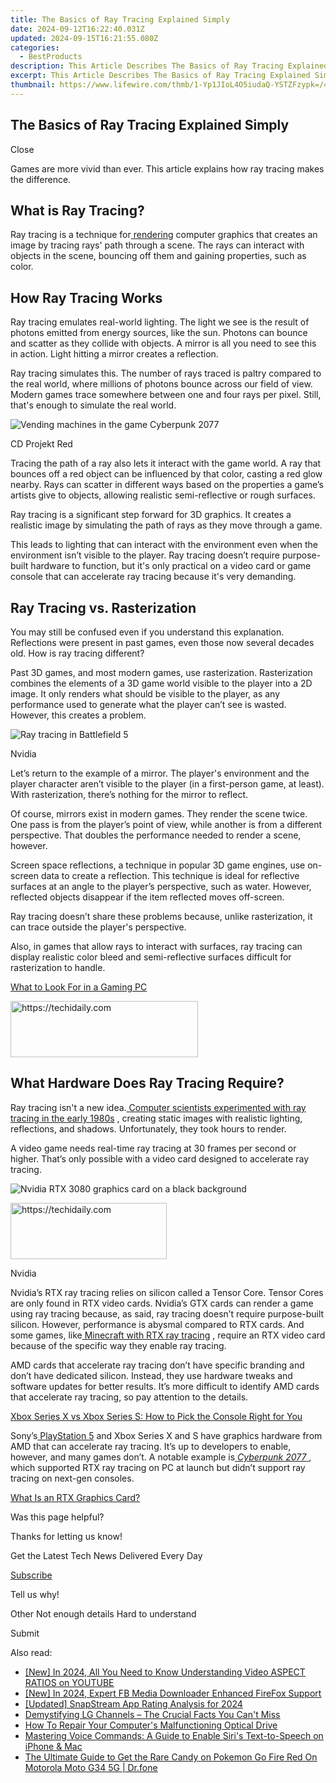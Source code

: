 ```yaml
---
title: The Basics of Ray Tracing Explained Simply
date: 2024-09-12T16:22:40.031Z
updated: 2024-09-15T16:21:55.080Z
categories:
  - BestProducts
description: This Article Describes The Basics of Ray Tracing Explained Simply
excerpt: This Article Describes The Basics of Ray Tracing Explained Simply
thumbnail: https://www.lifewire.com/thmb/1-Yp1JIoL4O5iudaQ-YSTZFzypk=/400x300/filters:no_upscale():max_bytes(150000):strip_icc():format(webp)/raytracingstarwars-b548b699b36b4bb8b4334d66a964ede9.jpg
---
```


## The Basics of Ray Tracing Explained Simply

Close 

 Games are more vivid than ever. This article explains how ray tracing makes the difference.  

## What is Ray Tracing? 

 Ray tracing is a technique for[ rendering](https://www.lifewire.com/what-is-rendering-1954) computer graphics that creates an image by tracing rays' path through a scene. The rays can interact with objects in the scene, bouncing off them and gaining properties, such as color.

## How Ray Tracing Works 

 Ray tracing emulates real-world lighting. The light we see is the result of photons emitted from energy sources, like the sun. Photons can bounce and scatter as they collide with objects. A mirror is all you need to see this in action. Light hitting a mirror creates a reflection.

 Ray tracing simulates this. The number of rays traced is paltry compared to the real world, where millions of photons bounce across our field of view. Modern games trace somewhere between one and four rays per pixel. Still, that's enough to simulate the real world.

![Vending machines in the game Cyberpunk 2077](https://www.lifewire.com/thmb/x9KVYNkfR_Bw9Oh5se9jeI8JiMQ=/1500x0/filters:no_upscale():max_bytes(150000):strip_icc():format(webp)/cyberpunk2077-2c97987534994d32afabd764b09bd682.jpg) 

CD Projekt Red

 Tracing the path of a ray also lets it interact with the game world. A ray that bounces off a red object can be influenced by that color, casting a red glow nearby. Rays can scatter in different ways based on the properties a game’s artists give to objects, allowing realistic semi-reflective or rough surfaces.

 Ray tracing is a significant step forward for 3D graphics. It creates a realistic image by simulating the path of rays as they move through a game.

 This leads to lighting that can interact with the environment even when the environment isn’t visible to the player. Ray tracing doesn’t require purpose-built hardware to function, but it's only practical on a video card or game console that can accelerate ray tracing because it's very demanding.

##  Ray Tracing vs. Rasterization 

 You may still be confused even if you understand this explanation. Reflections were present in past games, even those now several decades old. How is ray tracing different?

 Past 3D games, and most modern games, use rasterization. Rasterization combines the elements of a 3D game world visible to the player into a 2D image. It only renders what should be visible to the player, as any performance used to generate what the player can’t see is wasted. However, this creates a problem.

![Ray tracing in Battlefield 5](https://www.lifewire.com/thmb/r2mdM8eBZAKw6HdVsRn7mgJq7zQ=/1500x0/filters:no_upscale():max_bytes(150000):strip_icc():format(webp)/rtxraytracebattlefield5-50d78dc8c3a14f9cb996f5d83b2a3726.jpg) 

Nvidia

 Let’s return to the example of a mirror. The player's environment and the player character aren’t visible to the player (in a first-person game, at least). With rasterization, there’s nothing for the mirror to reflect.

 Of course, mirrors exist in modern games. They render the scene twice. One pass is from the player’s point of view, while another is from a different perspective. That doubles the performance needed to render a scene, however.

 Screen space reflections, a technique in popular 3D game engines, use on-screen data to create a reflection. This technique is ideal for reflective surfaces at an angle to the player’s perspective, such as water. However, reflected objects disappear if the item reflected moves off-screen.

 Ray tracing doesn’t share these problems because, unlike rasterization, it can trace outside the player's perspective.

 Also, in games that allow rays to interact with surfaces, ray tracing can display realistic color bleed and semi-reflective surfaces difficult for rasterization to handle.

[ What to Look For in a Gaming PC ](https://www.lifewire.com/what-to-consider-before-buying-a-gaming-pc-5221042) 

<!-- affiliate ads begin -->
<a href="https://aligracehair.sjv.io/c/5597632/2135370/19272" target="_top" id="2135370">
  <img src="//a.impactradius-go.com/display-ad/19272-2135370" border="0" alt="https://techidaily.com" width="300" height="90"/>
</a>
<img height="0" width="0" src="https://aligracehair.sjv.io/i/5597632/2135370/19272" style="position:absolute;visibility:hidden;" border="0" />
<!-- affiliate ads end -->

##  What Hardware Does Ray Tracing Require? 

 Ray tracing isn't a new idea.[ Computer scientists experimented with ray tracing in the early 1980s](https://news.developer.nvidia.com/ray-tracing-from-the-1980s-to-today-an-interview-with-morgan-mcguire-nvidia/) , creating static images with realistic lighting, reflections, and shadows. Unfortunately, they took hours to render.

 A video game needs real-time ray tracing at 30 frames per second or higher. That’s only possible with a video card designed to accelerate ray tracing.

![Nvidia RTX 3080 graphics card on a black background](https://www.lifewire.com/thmb/QGQ2tBbyAIp9z2q6B2ZLBc7rQyU=/1500x0/filters:no_upscale():max_bytes(150000):strip_icc():format(webp)/nvidiartx3080-43baad1d3a1e415a8e3760e81b0c5de0.jpg) 

<!-- affiliate ads begin -->
<a href="https://bluettius.sjv.io/c/5597632/2139116/17108" target="_top" id="2139116">
  <img src="//a.impactradius-go.com/display-ad/17108-2139116" border="0" alt="https://techidaily.com" width="250" height="90"/>
</a>
<img height="0" width="0" src="https://bluettius.sjv.io/i/5597632/2139116/17108" style="position:absolute;visibility:hidden;" border="0" />
<!-- affiliate ads end -->

Nvidia

 Nvidia’s RTX ray tracing relies on silicon called a Tensor Core. Tensor Cores are only found in RTX video cards. Nvidia’s GTX cards can render a game using ray tracing because, as said, ray tracing doesn’t require purpose-built silicon. However, performance is abysmal compared to RTX cards. And some games, like[ Minecraft with RTX ray tracing](https://www.lifewire.com/minecraft-gets-ray-tracing-update-windows-10-4802711) , require an RTX video card because of the specific way they enable ray tracing.

 AMD cards that accelerate ray tracing don’t have specific branding and don’t have dedicated silicon. Instead, they use hardware tweaks and software updates for better results. It’s more difficult to identify AMD cards that accelerate ray tracing, so pay attention to the details.

[  Xbox Series X vs Xbox Series S: How to Pick the Console Right for You ](https://www.lifewire.com/xbox-series-x-vs-xbox-series-s-5083862) 

 Sony’s[ PlayStation 5](https://www.lifewire.com/is-ps5-worth-it-8629161) and Xbox Series X and S have graphics hardware from AMD that can accelerate ray tracing. It’s up to developers to enable, however, and many games don’t. A notable example is[ _Cyberpunk 2077_ ](https://www.lifewire.com/cyberpunk-2077-has-everything-it-needs-to-be-great-5085210) , which supported RTX ray tracing on PC at launch but didn’t support ray tracing on next-gen consoles.

[ What Is an RTX Graphics Card? ](https://www.lifewire.com/rtx-graphics-card-8642473) 

Was this page helpful?

Thanks for letting us know!

 Get the Latest Tech News Delivered Every Day

[ Subscribe ](https://www.lifewire.com/#) 

Tell us why!

 Other  Not enough details  Hard to understand 

 Submit 

<ins class="adsbygoogle"
     style="display:block"
     data-ad-format="autorelaxed"
     data-ad-client="ca-pub-7571918770474297"
     data-ad-slot="1223367746"></ins>

<ins class="adsbygoogle"
     style="display:block"
     data-ad-client="ca-pub-7571918770474297"
     data-ad-slot="8358498916"
     data-ad-format="auto"
     data-full-width-responsive="true"></ins>

<span class="atpl-alsoreadstyle">Also read:</span>
<div><ul>
<li><a href="https://facebook-record-videos.techidaily.com/new-in-2024-all-you-need-to-know-understanding-video-aspect-ratios-on-youtube/"><u>[New] In 2024, All You Need to Know Understanding Video ASPECT RATIOS on YOUTUBE</u></a></li>
<li><a href="https://facebook-clips.techidaily.com/new-in-2024-expert-fb-media-downloader-enhanced-firefox-support/"><u>[New] In 2024, Expert FB Media Downloader Enhanced FireFox Support</u></a></li>
<li><a href="https://fox-cloud.techidaily.com/updated-snapstream-app-rating-analysis-for-2024/"><u>[Updated] SnapStream App Rating Analysis for 2024</u></a></li>
<li><a href="https://techno-recovery.techidaily.com/demystifying-lg-channels-the-crucial-facts-you-cant-miss/"><u>Demystifying LG Channels – The Crucial Facts You Can't Miss</u></a></li>
<li><a href="https://techno-recovery.techidaily.com/how-to-repair-your-computers-malfunctioning-optical-drive/"><u>How To Repair Your Computer's Malfunctioning Optical Drive</u></a></li>
<li><a href="https://techno-recovery.techidaily.com/mastering-voice-commands-a-guide-to-enable-siris-text-to-speech-on-iphone-and-mac/"><u>Mastering Voice Commands: A Guide to Enable Siri's Text-to-Speech on iPhone & Mac</u></a></li>
<li><a href="https://android-pokemon-go.techidaily.com/the-ultimate-guide-to-get-the-rare-candy-on-pokemon-go-fire-red-on-motorola-moto-g34-5g-drfone-by-drfone-virtual-android/"><u>The Ultimate Guide to Get the Rare Candy on Pokemon Go Fire Red On Motorola Moto G34 5G | Dr.fone</u></a></li>
</ul></div>

